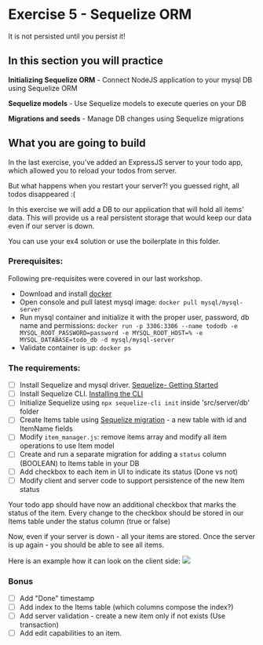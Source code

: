 # Exercise 5 - Sequelize ORM

It is not persisted until you persist it!

## In this section you will practice

**Initializing Sequelize ORM** - Connect NodeJS application to your mysql DB using Sequelize ORM 

**Sequelize models** - Use Sequelize models to execute queries on your DB

**Migrations and seeds** - Manage DB changes using Sequelize migrations

## What you are going to build

In the last exercise, you've added an ExpressJS server to your todo app, which allowed you to reload your todos from server. 

But what happens when you restart your server?! you guessed right, all todos disappeared :( 

In this exercise we will add a DB to our application that will hold all items' data. This will provide us a real persistent storage that would keep our data even if our server is down. 

You can use your ex4 solution or use the boilerplate in this folder. 

### Prerequisites:
Following pre-requisites were covered in our last workshop. 
- Download and install [docker](https://docs.docker.com/get-docker/)
- Open console and pull latest mysql image: ```docker pull mysql/mysql-server ```
- Run mysql container and initialize it with the proper user, password, db name and permissions: ```docker run -p 3306:3306 --name tododb -e MYSQL_ROOT_PASSWORD=password -e MYSQL_ROOT_HOST=% -e MYSQL_DATABASE=todo_db -d mysql/mysql-server```
- Validate container is up: ```docker ps``` 

### The requirements:

- [ ] Install Sequelize and mysql driver. [Sequelize- Getting Started](https://sequelize.org/docs/v6/getting-started/)
- [ ] Install Sequelize CLI. [Installing the CLI](https://sequelize.org/docs/v6/other-topics/migrations/)
- [ ] Initialize Sequelize using `npx sequelize-cli init` inside 'src/server/db' folder 
- [ ] Create Items table using [Sequelize migration](https://sequelize.org/docs/v6/other-topics/migrations/#creating-the-first-model-and-migration) - a new table with id and ItemName fields
- [ ] Modify `item_manager.js`: remove items array and modify all item operations to use Item model
- [ ] Create and run a separate migration for adding a `status` column (BOOLEAN) to Items table in your DB
- [ ] Add checkbox to each item in UI to indicate its status (Done vs not)
- [ ] Modify client and server code to support persistence of the new Item status 

Your todo app should have now an additional checkbox that marks the status of the item. Every change to the checkbox should be stored in our Items table under the status column (true or false)

Now, even if your server is down - all your items are stored. Once the server is up again - you should be able to see all items.

Here is an example how it can look on the client side:
![](../assets/hw-5.gif)

### Bonus

- [ ] Add "Done" timestamp
- [ ] Add index to the Items table (which columns compose the index?) 
- [ ] Add server validation - create a new item only if not exists (Use transaction)
- [ ] Add edit capabilities to an item. 
